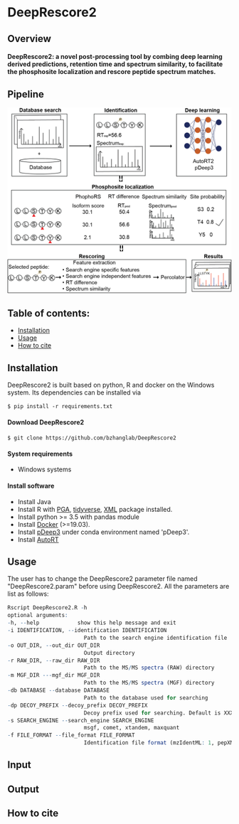 # DeepRescore2

## Overview

#### DeepRescore2: a novel post-processing tool by combing deep learning derived predictions, retention time and spectrum similarity, to facilitate the phosphosite localization and rescore peptide spectrum matches. 


## Pipeline

![DeepRescore2 pipeline](Images/Figure1.png)

## Table of contents:

- [Installation](#Installation)
- [Usage](#Usage)
- [How to cite](#How-to-cite)

## Installation
DeepRescore2 is built based on python, R and docker on the Windows system. Its dependencies can be installed via
```shell
$ pip install -r requirements.txt
```

#### Download DeepRescore2

```shell
$ git clone https://github.com/bzhanglab/DeepRescore2
```

#### System requirements

* Windows systems

#### Install software

* Install Java
* Install R with [PGA](https://github.com/wenbostar/PGA), [tidyverse](https://www.tidyverse.org/packages/), [XML](https://cran.r-project.org/web/packages/XML/index.html) package installed.
* Install python >= 3.5 with pandas module
* Install [Docker](https://docs.docker.com/install/) (>=19.03).
* Install [pDeep3](https://github.com/pFindStudio/pDeep3) under conda environment named 'pDeep3'.
* Install [AutoRT](https://github.com/bzhanglab/AutoRT)


## Usage

The user has to change the DeepRescore2 parameter file named "DeepRescore2.param" before using DeepRescore2. All the parameters are list as follows:
```R
Rscript DeepRescore2.R -h
optional arguments:
-h, --help            show this help message and exit
-i IDENTIFICATION, --identification IDENTIFICATION
                        Path to the search engine identification file
-o OUT_DIR, --out_dir OUT_DIR
                        Output directory
-r RAW_DIR, --raw_dir RAW_DIR
                        Path to the MS/MS spectra (RAW) directory
-m MGF_DIR ---mgf_dir MGF_DIR
                        Path to the MS/MS spectra (MGF) directory
-db DATABASE --database DATABASE
                        Path to the database used for searching
-dp DECOY_PREFIX --decoy_prefix DECOY_PREFIX
                        Decoy prefix used for searching. Default is XXX_
-s SEARCH_ENGINE --search_engine SEARCH_ENGINE
                        msgf, comet, xtandem, maxquant
-f FILE_FORMAT --file_format FILE_FORMAT
                        Identification file format (mzIdentML: 1, pepXML: 2, proBAM: 3, txt: 4, maxQuant: 5, TIC: 6)
```

## Input

## Output

## How to cite

